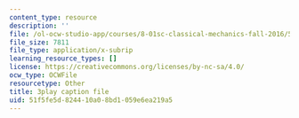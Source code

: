 ```yaml
---
content_type: resource
description: ''
file: /ol-ocw-studio-app/courses/8-01sc-classical-mechanics-fall-2016/51f5fe5d824410a08bd1059e6ea219a5_prCwfSiWuq0.srt
file_size: 7811
file_type: application/x-subrip
learning_resource_types: []
license: https://creativecommons.org/licenses/by-nc-sa/4.0/
ocw_type: OCWFile
resourcetype: Other
title: 3play caption file
uid: 51f5fe5d-8244-10a0-8bd1-059e6ea219a5
---
```

